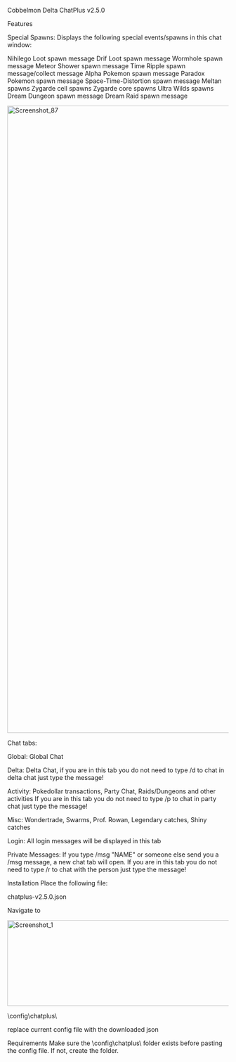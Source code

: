 Cobbelmon Delta ChatPlus v2.5.0

Features

Special Spawns:
Displays the following special events/spawns in this chat window:

Nihilego Loot spawn message
Drif Loot spawn message
Wormhole spawn message
Meteor Shower spawn message
Time Ripple spawn message/collect message
Alpha Pokemon spawn message
Paradox Pokemon spawn message
Space-Time-Distortion spawn message
Meltan spawns
Zygarde cell spawns
Zygarde core spawns
Ultra Wilds spawns
Dream Dungeon spawn message
Dream Raid spawn message

<img width="2535" height="1427" alt="Screenshot_87" src="https://github.com/user-attachments/assets/bf1a96cc-4f1b-4984-95a4-a48a851be1ae" />

Chat tabs:

Global:
Global Chat

Delta:
Delta Chat, if you are in this tab you do not need to type /d to chat in delta chat just type the message!

Activity:
Pokedollar transactions, Party Chat, Raids/Dungeons and other activities
If you are in this tab you do not need to type /p to chat in party chat just type the message!

Misc:
Wondertrade, Swarms, Prof. Rowan, Legendary catches, Shiny catches

Login:
All login messages will be displayed in this tab

Private Messages:
If you type /msg "NAME" or someone else send you a /msg message, a new chat tab will open.
If you are in this tab you do not need to type /r to chat with the person just type the message!

Installation
Place the following file:

chatplus-v2.5.0.json

Navigate to

<img width="2150" height="195" alt="Screenshot_1" src="https://github.com/user-attachments/assets/a0c5e26c-4814-4d2f-ad85-964ca0eac3b2" />

\config\chatplus\

replace current config file with the downloaded json

Requirements
Make sure the \config\chatplus\ folder exists before pasting the config file. If not, create the folder.
